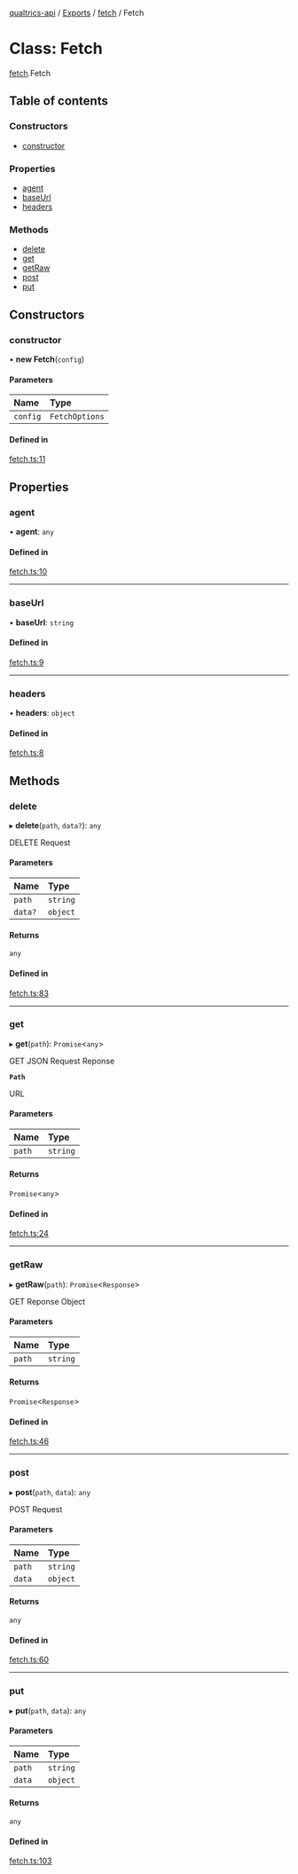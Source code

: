 [qualtrics-api](../README.md) / [Exports](../modules.md) / [fetch](../modules/fetch.md) / Fetch

# Class: Fetch

[fetch](../modules/fetch.md).Fetch

## Table of contents

### Constructors

- [constructor](fetch.Fetch.md#constructor)

### Properties

- [agent](fetch.Fetch.md#agent)
- [baseUrl](fetch.Fetch.md#baseurl)
- [headers](fetch.Fetch.md#headers)

### Methods

- [delete](fetch.Fetch.md#delete)
- [get](fetch.Fetch.md#get)
- [getRaw](fetch.Fetch.md#getraw)
- [post](fetch.Fetch.md#post)
- [put](fetch.Fetch.md#put)

## Constructors

### constructor

• **new Fetch**(`config`)

#### Parameters

| Name | Type |
| :------ | :------ |
| `config` | `FetchOptions` |

#### Defined in

[fetch.ts:11](https://github.com/Miramac/node-qualtrics-api/blob/b367d7f/lib/fetch.ts#L11)

## Properties

### agent

• **agent**: `any`

#### Defined in

[fetch.ts:10](https://github.com/Miramac/node-qualtrics-api/blob/b367d7f/lib/fetch.ts#L10)

___

### baseUrl

• **baseUrl**: `string`

#### Defined in

[fetch.ts:9](https://github.com/Miramac/node-qualtrics-api/blob/b367d7f/lib/fetch.ts#L9)

___

### headers

• **headers**: `object`

#### Defined in

[fetch.ts:8](https://github.com/Miramac/node-qualtrics-api/blob/b367d7f/lib/fetch.ts#L8)

## Methods

### delete

▸ **delete**(`path`, `data?`): `any`

DELETE Request

#### Parameters

| Name | Type |
| :------ | :------ |
| `path` | `string` |
| `data?` | `object` |

#### Returns

`any`

#### Defined in

[fetch.ts:83](https://github.com/Miramac/node-qualtrics-api/blob/b367d7f/lib/fetch.ts#L83)

___

### get

▸ **get**(`path`): `Promise`<`any`\>

GET JSON Request Reponse

**`Path`**

URL

#### Parameters

| Name | Type |
| :------ | :------ |
| `path` | `string` |

#### Returns

`Promise`<`any`\>

#### Defined in

[fetch.ts:24](https://github.com/Miramac/node-qualtrics-api/blob/b367d7f/lib/fetch.ts#L24)

___

### getRaw

▸ **getRaw**(`path`): `Promise`<`Response`\>

GET Reponse Object

#### Parameters

| Name | Type |
| :------ | :------ |
| `path` | `string` |

#### Returns

`Promise`<`Response`\>

#### Defined in

[fetch.ts:46](https://github.com/Miramac/node-qualtrics-api/blob/b367d7f/lib/fetch.ts#L46)

___

### post

▸ **post**(`path`, `data`): `any`

POST Request

#### Parameters

| Name | Type |
| :------ | :------ |
| `path` | `string` |
| `data` | `object` |

#### Returns

`any`

#### Defined in

[fetch.ts:60](https://github.com/Miramac/node-qualtrics-api/blob/b367d7f/lib/fetch.ts#L60)

___

### put

▸ **put**(`path`, `data`): `any`

#### Parameters

| Name | Type |
| :------ | :------ |
| `path` | `string` |
| `data` | `object` |

#### Returns

`any`

#### Defined in

[fetch.ts:103](https://github.com/Miramac/node-qualtrics-api/blob/b367d7f/lib/fetch.ts#L103)
